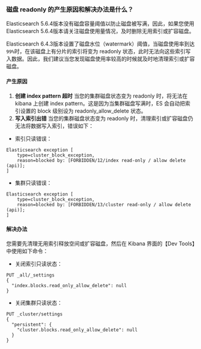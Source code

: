 ### 磁盘 readonly 的产生原因和解决办法是什么？
Elasticsearch 5.6.4版本没有磁盘容量阈值以防止磁盘被写满，因此，如果您使用 Elasticsearch 5.6.4版本请关注磁盘使用量情况，及时删除无用索引或扩容磁盘。

Elasticsearch 6.4.3版本设置了磁盘水位（watermark）阈值，当磁盘使用率到达`99%`时，在该磁盘上有分片的索引将变为 readonly 状态，此时无法向这些索引写入数据。因此，我们建议当您发现磁盘使用率较高的时候就及时地清理索引或扩容磁盘。

#### 产生原因
1. **创建 index pattern 超时**
当您的集群磁盘状态变为 readonly 时，将无法在 kibana 上创建 index pattern。这是因为当集群磁盘写满时，ES 会自动把索引设置的 block 级别设为 readonly_allow_delete 状态。
2. **写入索引出错**
当您的集群磁盘状态变为 readonly 时，清理索引或扩容磁盘仍无法将数据写入索引，错误如下：
 - 索引只读错误：
```
Elasticsearch exception [
    type=cluster_block_exception, 
    reason=blocked by: [FORBIDDEN/12/index read-only / allow delete (api)];
]
```
 - 集群只读错误：
```
Elasticsearch exception [
    type=cluster_block_exception, 
    reason=blocked by: [FORBIDDEN/13/cluster read-only / allow delete (api)];
]
```

#### 解决办法
您需要先清理无用索引释放空间或扩容磁盘，然后在 Kibana 界面的【Dev Tools】中使用如下命令：
- 关闭索引只读状态：
```
PUT _all/_settings
{
  "index.blocks.read_only_allow_delete": null
}
```
- 关闭集群只读状态：
```
PUT _cluster/settings
{
  "persistent": {
    "cluster.blocks.read_only_allow_delete": null
  }
}
```

